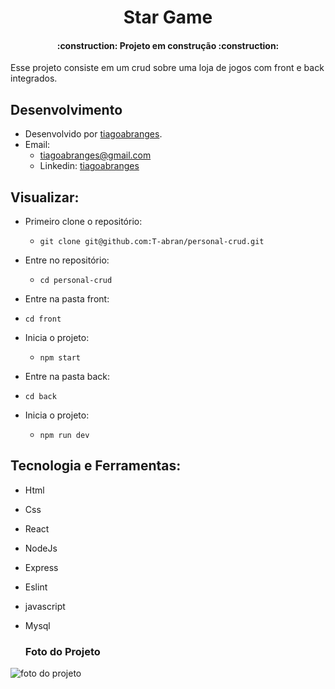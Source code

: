 <h1 align="center"> Star Game </h1>

<h4 align="center"> 
    :construction:  Projeto em construção  :construction:
</h4>

Esse projeto consiste em um crud sobre uma loja de jogos com front e back integrados.

## Desenvolvimento
 - Desenvolvido por <a href="https://www.linkedin.com/in/tiagoabranges/" target="_blank">tiagoabranges</a>.
 - Email:
   - tiagoabranges@gmail.com
   - Linkedin: <a href="https://www.linkedin.com/in/tiagoabranges/" target="_blank">tiagoabranges</a>

## Visualizar:
 - Primeiro clone o repositório:
    - ``` git clone git@github.com:T-abran/personal-crud.git ```
 - Entre no repositório: 
    - ``` cd personal-crud ```
    
  - Entre na pasta front:
   - ``` cd front ```
 - Inicia o projeto:
    - ``` npm start ```
  - Entre na pasta back:
   - ``` cd back ```
 - Inicia o projeto:
    - ``` npm run dev ```
    
 ## Tecnologia e Ferramentas:
   - Html
   - Css
   - React
   - NodeJs
   - Express
   - Eslint
   - javascript
   - Mysql
   
     <h3 align="left"> Foto do Projeto </h3>
 <img src="./src/images/" alt="foto do projeto" />
